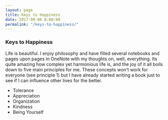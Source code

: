 ```yaml
---
layout: page
title: Keys to Happiness
date: 2017-09-06 8:00:00
permalink: "/keys-to-happiness/"
---
```


<section class="portfolio-page" style="background-image: url(/assets/img/portfolio/keys-to-happiness/display.jpg);">

<div class="portfolio-content" markdown="1">

### Keys to Happiness

Life is beautiful. I enjoy philosophy and have filled several notebooks and pages upon pages in OneNote with my
thoughts on, well, everything. Its quite amazing how complex yet harmonious life is, and the joy of it all boils
down to five main principles for me. These concepts won't work for everyone (see principle 1) but I have already
started writing a book just to see if I can influence other lives for the better.

- Tolerance
- Appreciation
- Organization
- Kindness
- Being Yourself

</div>

</section>
